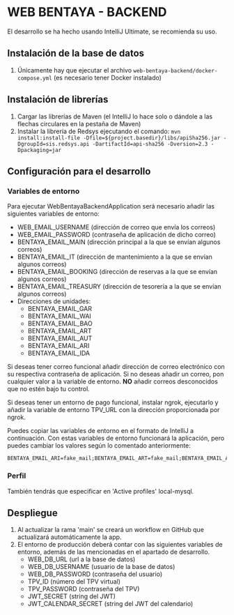 # WEB BENTAYA - BACKEND

El desarrollo se ha hecho usando IntelliJ Ultimate, se recomienda su uso.

## Instalación de la base de datos

1. Únicamente hay que ejecutar el archivo `web-bentaya-backend/docker-compose.yml` (es necesario tener Docker instalado)

## Instalación de librerías

1. Cargar las librerías de Maven (el IntelliJ lo hace solo o dándole a las flechas circulares en la pestaña de Maven)
2. Instalar la librería de Redsys ejecutando el comando:
   `mvn install:install-file -Dfile=${project.basedir}/libs/apiSha256.jar -DgroupId=sis.redsys.api -DartifactId=api-sha256 -Dversion=2.3 -Dpackaging=jar`

## Configuración para el desarrollo

### Variables de entorno

Para ejecutar WebBentayaBackendApplication será necesario añadir las siguientes variables de entorno:

* WEB_EMAIL_USERNAME (dirección de correo que envía los correos)
* WEB_EMAIL_PASSWORD (contraseña de aplicación de dicho correo)
* BENTAYA_EMAIL_MAIN (dirección principal a la que se envían algunos correos)
* BENTAYA_EMAIL_IT (dirección de mantenimiento a la que se envían algunos correos)
* BENTAYA_EMAIL_BOOKING (dirección de reservas a la que se envían algunos correos)
* BENTAYA_EMAIL_TREASURY (dirección de tesorería a la que se envían algunos correos)
* Direcciones de unidades:
    * BENTAYA_EMAIL_GAR
    * BENTAYA_EMAIL_WAI
    * BENTAYA_EMAIL_BAO
    * BENTAYA_EMAIL_ART
    * BENTAYA_EMAIL_AUT
    * BENTAYA_EMAIL_ARI
    * BENTAYA_EMAIL_IDA

Si deseas tener correo funcional añadir dirección de correo electrónico con su respectiva contraseña de aplicación. Si
no deseas añadir un correo, pon cualquier valor a la variable de entorno. **NO** añadir correos desconocidos que no
estén bajo tu control.

Si deseas tener un entorno de pago funcional, instalar ngrok, ejecutarlo y añadir la variable de entorno TPV_URL con la
dirección proporcionada por ngrok.

Puedes copiar las variables de entorno en el formato de IntelliJ a continuación. Con estas variables de entorno funcionará la aplicación, pero puedes cambiar los valores según lo comentado anteriormente:
```
BENTAYA_EMAIL_ARI=fake_mail;BENTAYA_EMAIL_ART=fake_mail;BENTAYA_EMAIL_AUT=fake_mail;BENTAYA_EMAIL_BAO=fake_mail;BENTAYA_EMAIL_BOOKING=fake_mail;BENTAYA_EMAIL_GAR=fake_mail;BENTAYA_EMAIL_IDA=fake_mail;BENTAYA_EMAIL_IT=fake_mail;BENTAYA_EMAIL_MAIN=fake_mail;BENTAYA_EMAIL_TREASURY=fake_mail;BENTAYA_EMAIL_WAI=fake_mail;TPV_URL=;WEB_EMAIL_PASSWORD=fake_app_password;WEB_EMAIL_USERNAME=fake_mail
```

### Perfil

También tendrás que especificar en 'Active profiles' local-mysql.

## Despliegue

1. Al actualizar la rama 'main' se creará un workflow en GitHub que actualizará automáticamente la app.
2. El entorno de producción deberá contar con las siguientes variables de entorno, además de las mencionadas en el
   apartado de desarrollo.
    * WEB_DB_URL (url a la base de datos)
    * WEB_DB_USERNAME (usuario de la base de datos)
    * WEB_DB_PASSWORD (contraseña del usuario)
    * TPV_ID (número del TPV virtual)
    * TPV_PASSWORD (contraseña del TPV)
    * JWT_SECRET (string del JWT)
    * JWT_CALENDAR_SECRET (string del JWT del calendario)
